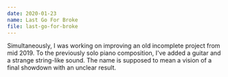 ```yaml
---
date: 2020-01-23
name: Last Go For Broke
file: last-go-for-broke
---
```


Simultaneously, I was working on improving an old incomplete project from mid 2019. To the previously solo piano composition, I've added a guitar and a strange string-like sound. The name is supposed to mean a vision of a final showdown with an unclear result. 